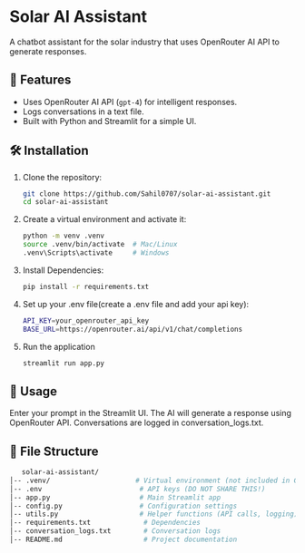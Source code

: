 # Solar AI Assistant

A chatbot assistant for the solar industry that uses OpenRouter AI API to generate responses.

## 📌 Features
- Uses OpenRouter AI API (`gpt-4`) for intelligent responses.
- Logs conversations in a text file.
- Built with Python and Streamlit for a simple UI.

## 🛠 Installation

1. Clone the repository:
   ```sh
   git clone https://github.com/Sahil0707/solar-ai-assistant.git
   cd solar-ai-assistant
2. Create a virtual environment and activate it:
   ```sh
   python -m venv .venv
   source .venv/bin/activate  # Mac/Linux
   .venv\Scripts\activate     # Windows
3. Install Dependencies:
   ```sh
   pip install -r requirements.txt
4. Set up your .env file(create a .env file and add your api key):
   ```sh
   API_KEY=your_openrouter_api_key
   BASE_URL=https://openrouter.ai/api/v1/chat/completions
5. Run the application
   ```sh
   streamlit run app.py

## 🚀 Usage
Enter your prompt in the Streamlit UI.
The AI will generate a response using OpenRouter API.
Conversations are logged in conversation_logs.txt.

## 📄 File Structure
   ```sh
      solar-ai-assistant/
   │-- .venv/                     # Virtual environment (not included in Git)
   │-- .env                        # API keys (DO NOT SHARE THIS!)
   │-- app.py                      # Main Streamlit app
   │-- config.py                   # Configuration settings
   │-- utils.py                    # Helper functions (API calls, logging)
   │-- requirements.txt             # Dependencies
   │-- conversation_logs.txt        # Conversation logs
   │-- README.md                    # Project documentation
